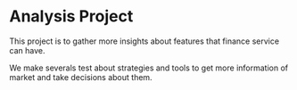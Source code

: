 # Analysis Project

This project is to gather more insights about features that finance service can have.

We make severals test about strategies and tools to get more information of market and take decisions about them.

